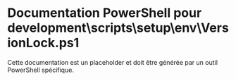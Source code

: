 # Documentation PowerShell pour development\scripts\setup\env\VersionLock.ps1

Cette documentation est un placeholder et doit être générée par un outil PowerShell spécifique.
